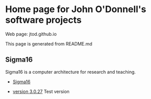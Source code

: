 # Home page for John O'Donnell's software projects

Web page: jtod.github.io

This page is generated from README.md

## Sigma16

Sigma16 is a computer architecture for research and teaching.

* [Sigma16](https://jtod.github.io/Sigma16)

* [version 3.0.27](./Sigma16/releases/Sigma16-3.0.27/index.html) Test version

